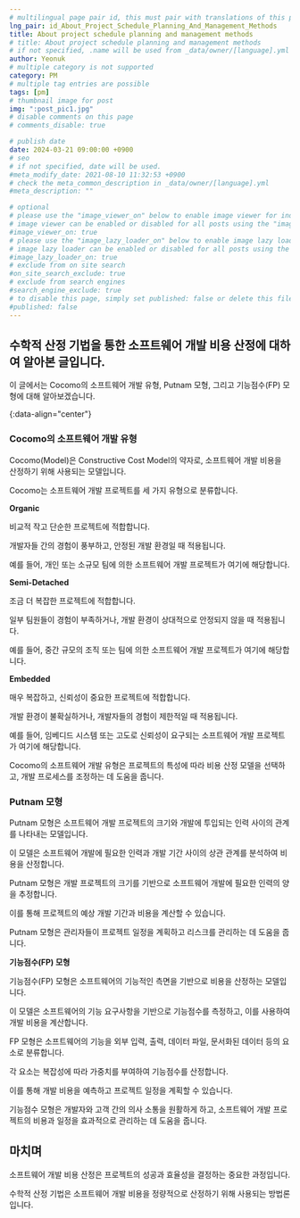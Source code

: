 ```yaml
---
# multilingual page pair id, this must pair with translations of this page. (This name must be unique)
lng_pair: id_About_Project_Schedule_Planning_And_Management_Methods
title: About project schedule planning and management methods
# title: About project schedule planning and management methods
# if not specified, .name will be used from _data/owner/[language].yml
author: Yeonuk
# multiple category is not supported
category: PM
# multiple tag entries are possible
tags: [pm]
# thumbnail image for post
img: ":post_pic1.jpg"
# disable comments on this page
# comments_disable: true

# publish date
date: 2024-03-21 09:00:00 +0900
# seo
# if not specified, date will be used.
#meta_modify_date: 2021-08-10 11:32:53 +0900
# check the meta_common_description in _data/owner/[language].yml
#meta_description: ""

# optional
# please use the "image_viewer_on" below to enable image viewer for individual pages or posts (_posts/ or [language]/_posts folders).
# image viewer can be enabled or disabled for all posts using the "image_viewer_posts: true" setting in _data/conf/main.yml.
#image_viewer_on: true
# please use the "image_lazy_loader_on" below to enable image lazy loader for individual pages or posts (_posts/ or [language]/_posts folders).
# image lazy loader can be enabled or disabled for all posts using the "image_lazy_loader_posts: true" setting in _data/conf/main.yml.
#image_lazy_loader_on: true
# exclude from on site search
#on_site_search_exclude: true
# exclude from search engines
#search_engine_exclude: true
# to disable this page, simply set published: false or delete this file
#published: false
---
```


<!-- outline-start -->

## 수학적 산정 기법을 통한 소프트웨어 개발 비용 산정에 대하여 알아본 글입니다.

이 글에서는 Cocomo의 소프트웨어 개발 유형, Putnam 모형, 그리고 기능점수(FP) 모형에 대해 알아보겠습니다.

{:data-align="center"}

<!-- outline-end -->

### Cocomo의 소프트웨어 개발 유형

Cocomo(Model)은 Constructive Cost Model의 약자로, 소프트웨어 개발 비용을 산정하기 위해 사용되는 모델입니다.

Cocomo는 소프트웨어 개발 프로젝트를 세 가지 유형으로 분류합니다.

**Organic**

비교적 작고 단순한 프로젝트에 적합합니다.

개발자들 간의 경험이 풍부하고, 안정된 개발 환경일 때 적용됩니다.

예를 들어, 개인 또는 소규모 팀에 의한 소프트웨어 개발 프로젝트가 여기에 해당합니다.

**Semi-Detached**

조금 더 복잡한 프로젝트에 적합합니다.

일부 팀원들이 경험이 부족하거나, 개발 환경이 상대적으로 안정되지 않을 때 적용됩니다.

예를 들어, 중간 규모의 조직 또는 팀에 의한 소프트웨어 개발 프로젝트가 여기에 해당합니다.

**Embedded**

매우 복잡하고, 신뢰성이 중요한 프로젝트에 적합합니다.

개발 환경이 불확실하거나, 개발자들의 경험이 제한적일 때 적용됩니다.

예를 들어, 임베디드 시스템 또는 고도로 신뢰성이 요구되는 소프트웨어 개발 프로젝트가 여기에 해당합니다.

Cocomo의 소프트웨어 개발 유형은 프로젝트의 특성에 따라 비용 산정 모델을 선택하고, 개발 프로세스를 조정하는 데 도움을 줍니다.

### Putnam 모형

Putnam 모형은 소프트웨어 개발 프로젝트의 크기와 개발에 투입되는 인력 사이의 관계를 나타내는 모델입니다.

이 모델은 소프트웨어 개발에 필요한 인력과 개발 기간 사이의 상관 관계를 분석하여 비용을 산정합니다.

Putnam 모형은 개발 프로젝트의 크기를 기반으로 소프트웨어 개발에 필요한 인력의 양을 추정합니다.

이를 통해 프로젝트의 예상 개발 기간과 비용을 계산할 수 있습니다.

Putnam 모형은 관리자들이 프로젝트 일정을 계획하고 리스크를 관리하는 데 도움을 줍니다.

**기능점수(FP) 모형**

기능점수(FP) 모형은 소프트웨어의 기능적인 측면을 기반으로 비용을 산정하는 모델입니다.

이 모델은 소프트웨어의 기능 요구사항을 기반으로 기능점수를 측정하고, 이를 사용하여 개발 비용을 계산합니다.

FP 모형은 소프트웨어의 기능을 외부 입력, 출력, 데이터 파일, 문서화된 데이터 등의 요소로 분류합니다.

각 요소는 복잡성에 따라 가중치를 부여하여 기능점수를 산정합니다.

이를 통해 개발 비용을 예측하고 프로젝트 일정을 계획할 수 있습니다.

기능점수 모형은 개발자와 고객 간의 의사 소통을 원활하게 하고, 소프트웨어 개발 프로젝트의 비용과 일정을 효과적으로 관리하는 데 도움을 줍니다.

## 마치며

소프트웨어 개발 비용 산정은 프로젝트의 성공과 효율성을 결정하는 중요한 과정입니다.

수학적 산정 기법은 소프트웨어 개발 비용을 정량적으로 산정하기 위해 사용되는 방법론입니다.
